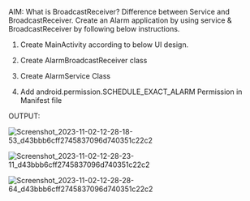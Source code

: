 AIM: What is BroadcastReceiver? Difference between Service and BroadcastReceiver. Create an Alarm application by using service & BroadcastReceiver by following below instructions.

1. Create MainActivity according to below UI design.

2. Create AlarmBroadcastReceiver class

3. Create AlarmService Class

4. Add android.permission.SCHEDULE_EXACT_ALARM Permission in Manifest file

OUTPUT:

![Screenshot_2023-11-02-12-28-18-53_d43bbb6cff2745837096d740351c22c2](https://github.com/SmitVaishnav/MAD_Practical-8_21012011156/assets/95563976/0e824c1c-1a08-4ba0-b8cd-dc50356ea2e9)

![Screenshot_2023-11-02-12-28-23-11_d43bbb6cff2745837096d740351c22c2](https://github.com/SmitVaishnav/MAD_Practical-8_21012011156/assets/95563976/92155fa0-163e-418a-aaa4-7b896546825a)

![Screenshot_2023-11-02-12-28-28-64_d43bbb6cff2745837096d740351c22c2](https://github.com/SmitVaishnav/MAD_Practical-8_21012011156/assets/95563976/a5d15ae2-a63d-4071-afef-2f49347f64ff)
